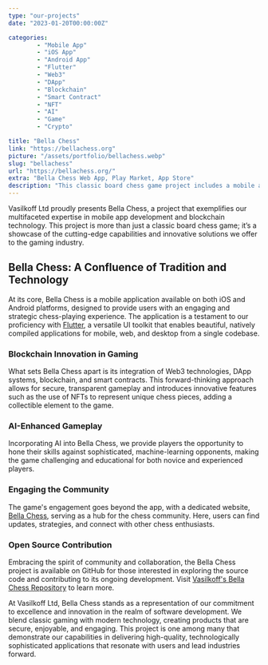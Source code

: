```yaml
---
type: "our-projects"
date: "2023-01-20T00:00:00Z"

categories: 
        - "Mobile App"
        - "iOS App"
        - "Android App"
        - "Flutter"
        - "Web3"
        - "DApp"
        - "Blockchain"
        - "Smart Contract"
        - "NFT"
        - "AI"
        - "Game"
        - "Crypto"

title: "Bella Chess"
link: "https://bellachess.org"
picture: "/assets/portfolio/bellachess.webp"
slug: "bellachess"
url: "https://bellachess.org/"
extra: "Bella Chess Web App, Play Market, App Store"
description: "This classic board chess game project includes a mobile app with iOS and Android support, Flutter integration, Web3, DApp, blockchain, smart contract, NFT, AI, and engaging gameplay."
---
```

Vasilkoff Ltd proudly presents Bella Chess, a project that exemplifies our multifaceted expertise in mobile app development and blockchain technology. This project is more than just a classic board chess game; it’s a showcase of the cutting-edge capabilities and innovative solutions we offer to the gaming industry.

## Bella Chess: A Confluence of Tradition and Technology
At its core, Bella Chess is a mobile application available on both iOS and Android platforms, designed to provide users with an engaging and strategic chess-playing experience. The application is a testament to our proficiency with [Flutter](https://flutter.dev/), a versatile UI toolkit that enables beautiful, natively compiled applications for mobile, web, and desktop from a single codebase.

### Blockchain Innovation in Gaming
What sets Bella Chess apart is its integration of Web3 technologies, DApp systems, blockchain, and smart contracts. This forward-thinking approach allows for secure, transparent gameplay and introduces innovative features such as the use of NFTs to represent unique chess pieces, adding a collectible element to the game.

### AI-Enhanced Gameplay
Incorporating AI into Bella Chess, we provide players the opportunity to hone their skills against sophisticated, machine-learning opponents, making the game challenging and educational for both novice and experienced players.

### Engaging the Community
The game's engagement goes beyond the app, with a dedicated website, [Bella Chess](https://bellachess.org/), serving as a hub for the chess community. Here, users can find updates, strategies, and connect with other chess enthusiasts.

### Open Source Contribution
Embracing the spirit of community and collaboration, the Bella Chess project is available on GitHub for those interested in exploring the source code and contributing to its ongoing development. Visit [Vasilkoff's Bella Chess Repository](https://github.com/Vasilkoff-com/BellaChess) to learn more.

At Vasilkoff Ltd, Bella Chess stands as a representation of our commitment to excellence and innovation in the realm of software development. We blend classic gaming with modern technology, creating products that are secure, enjoyable, and engaging. This project is one among many that demonstrate our capabilities in delivering high-quality, technologically sophisticated applications that resonate with users and lead industries forward.
